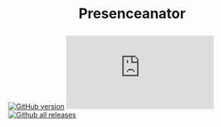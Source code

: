 # <p align="center">Presenceanator</p>

[![GitHub version](https://badge.fury.io/gh/Naereen%2FStrapDown.js.svg)](https://github.com/Naereen/StrapDown.js) 
[![Only 32 Kb](https://badge-size.herokuapp.com/Naereen/StrapDown.js/master/strapdown.min.js)](https://github.com/Naereen/StrapDown.js/blob/master/strapdown.min.js)
[![Github all releases](https://img.shields.io/github/downloads/Naereen/StrapDown.js/total.svg)](https://GitHub.com/Naereen/StrapDown.js/releases/)

